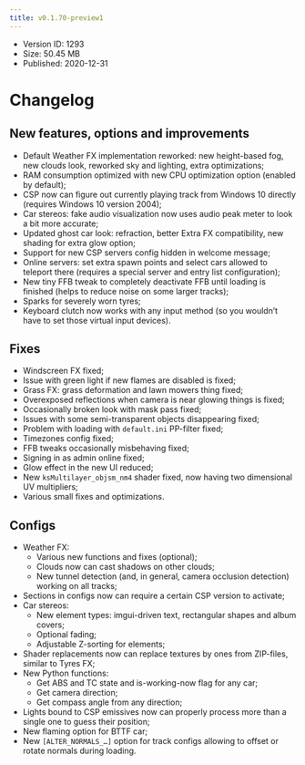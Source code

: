 ```yaml
---
title: v0.1.70-preview1
---
```


*   Version ID: 1293
*   Size: 50.45 MB
*   Published: 2020-12-31

# Changelog

## New features, options and improvements

*   Default Weather FX implementation reworked: new height-based fog, new clouds look, reworked sky and lighting, extra optimizations;
*   RAM consumption optimized with new CPU optimization option (enabled by default);
*   CSP now can figure out currently playing track from Windows 10 directly (requires Windows 10 version 2004);
*   Car stereos: fake audio visualization now uses audio peak meter to look a bit more accurate;
*   Updated ghost car look: refraction, better Extra FX compatibility, new shading for extra glow option;
*   Support for new CSP servers config hidden in welcome message;
*   Online servers: set extra spawn points and select cars allowed to teleport there (requires a special server and entry list configuration);
*   New tiny FFB tweak to completely deactivate FFB until loading is finished (helps to reduce noise on some larger tracks);
*   Sparks for severely worn tyres;
*   Keyboard clutch now works with any input method (so you wouldn’t have to set those virtual input devices).

## Fixes

*   Windscreen FX fixed;
*   Issue with green light if new flames are disabled is fixed;
*   Grass FX: grass deformation and lawn mowers thing fixed;
*   Overexposed reflections when camera is near glowing things is fixed;
*   Occasionally broken look with mask pass fixed;
*   Issues with some semi-transparent objects disappearing fixed;
*   Problem with loading with `default.ini` PP-filter fixed;
*   Timezones config fixed;
*   FFB tweaks occasionally misbehaving fixed;
*   Signing in as admin online fixed;
*   Glow effect in the new UI reduced;
*   New `ksMultilayer_objsm_nm4` shader fixed, now having two dimensional UV multipliers;
*   Various small fixes and optimizations.

## Configs

*   Weather FX:
    *   Various new functions and fixes (optional);
    *   Clouds now can cast shadows on other clouds;
    *   New tunnel detection (and, in general, camera occlusion detection) working on all tracks;
*   Sections in configs now can require a certain CSP version to activate;
*   Car stereos:
    *   New element types: imgui-driven text, rectangular shapes and album covers;
    *   Optional fading;
    *   Adjustable Z-sorting for elements;
*   Shader replacements now can replace textures by ones from ZIP-files, similar to Tyres FX;
*   New Python functions:
    *   Get ABS and TC state and is-working-now flag for any car;
    *   Get camera direction;
    *   Get compass angle from any direction;
*   Lights bound to CSP emissives now can properly process more than a single one to guess their position;
*   New flaming option for BTTF car;
*   New `[ALTER_NORMALS_…]` option for track configs allowing to offset or rotate normals during loading.
